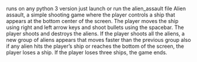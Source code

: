 runs on any  python 3 version
just launch or run the alien_assault file
 Alien assault, a simple shooting game where the player controls a ship that appears at
the bottom center of the screen. The player  moves the ship
 using right and left arrow keys and shoot bullets using the
spacebar. The player shoots and destroys the aliens. 
If the player shoots all the aliens, a new group of aliens
appears that moves faster than the previous group also if any alien hits
the player’s ship or reaches the bottom of the screen, the player
loses a ship. If the player loses three ships, the game ends.







